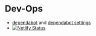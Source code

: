# Dev-Ops
- [dependabot](https://github.com/settings/installations/1051370) and [dependabot settings](https://app.dependabot.com/accounts/StefKors)
- [![Netlify Status](https://api.netlify.com/api/v1/badges/8d034914-a7d8-4dc5-aa16-09c684d2ff4f/deploy-status)](https://app.netlify.com/sites/elegant-nightingale-ee9924/deploys)
